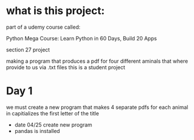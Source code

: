 # what is this project:

part of a udemy course called:

Python Mega Course: Learn Python in 60 Days, Build 20 Apps

section 27 project

making a program that produces a pdf for four different aminals that where provide
to us via .txt files
this is a student project

# Day 1
 we must create a new program that makes 4 separate pdfs 
 for each animal in capitializes the first letter of the title
- date 04/25 create new program 
- pandas is installed
